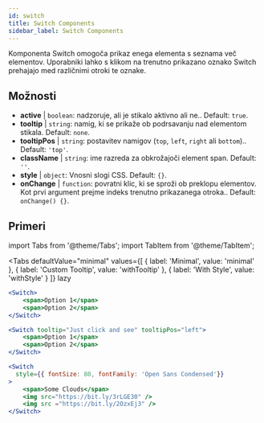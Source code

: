 ```yaml
---
id: switch
title: Switch Components
sidebar_label: Switch Components
---
```


Komponenta Switch omogoča prikaz enega elementa s seznama več elementov. Uporabniki lahko s klikom na trenutno prikazano oznako Switch prehajajo med različnimi otroki te oznake.

## Možnosti

* __active__ | `boolean`: nadzoruje, ali je stikalo aktivno ali ne.. Default: `true`.
* __tooltip__ | `string`: namig, ki se prikaže ob podrsavanju nad elementom stikala. Default: `none`.
* __tooltipPos__ | `string`: postavitev namigov (`top`, `left`, `right` ali `bottom`).. Default: `'top'`.
* __className__ | `string`: ime razreda za obkrožajoči element span. Default: `''`.
* __style__ | `object`: Vnosni slogi CSS. Default: `{}`.
* __onChange__ | `function`: povratni klic, ki se sproži ob preklopu elementov. Kot prvi argument prejme indeks trenutno prikazanega otroka.. Default: `onChange() {}`.


## Primeri

import Tabs from '@theme/Tabs';
import TabItem from '@theme/TabItem';

<Tabs
    defaultValue="minimal"
    values={[
        { label: 'Minimal', value: 'minimal' },
        { label: 'Custom Tooltip', value: 'withTooltip' },
        { label: 'With Style', value: 'withStyle' }
    ]}
    lazy
>

<TabItem value="minimal">

```jsx live
<Switch>
    <span>Option 1</span>
    <span>Option 2</span>
</Switch>
```

</TabItem>

<TabItem value="withTooltip">

```jsx live
<Switch tooltip="Just click and see" tooltipPos="left">
    <span>Option 1</span>
    <span>Option 2</span>
</Switch>
```

</TabItem>

<TabItem value="withStyle">

```jsx live
<Switch  
  style={{ fontSize: 80, fontFamily: 'Open Sans Condensed'}} 
>
    <span>Some Clouds</span>
    <img src="https://bit.ly/3rLGE30" />
    <img src ="https://bit.ly/2OzxEj3" />
</Switch>
```

</TabItem>

</Tabs>
